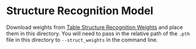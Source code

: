 # Structure Recognition Model
Download weights from [Table Structure Recognition Weights]() and place them in this directory. You will need to pass in the relative path of the `.pth` file in this directory to `--struct_weights` in the command line.
